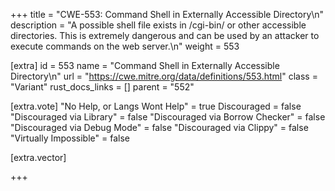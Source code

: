 +++
title = "CWE-553: Command Shell in Externally Accessible Directory\n"
description = "A possible shell file exists in /cgi-bin/ or other accessible directories. This is extremely dangerous and can be used by an attacker to execute commands on the web server.\n"
weight = 553

[extra]
id = 553
name = "Command Shell in Externally Accessible Directory\n"
url = "https://cwe.mitre.org/data/definitions/553.html"
class = "Variant"
rust_docs_links = []
parent = "552"

[extra.vote]
"No Help, or Langs Wont Help" = true
Discouraged = false
"Discouraged via Library" = false
"Discouraged via Borrow Checker" = false
"Discouraged via Debug Mode" = false
"Discouraged via Clippy" = false
"Virtually Impossible" = false

[extra.vector]

+++